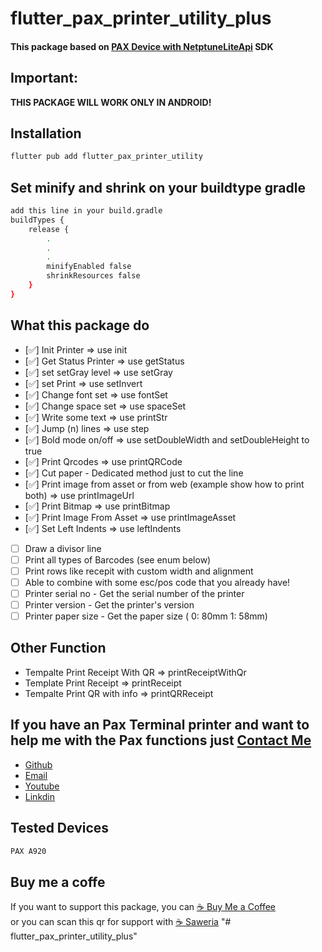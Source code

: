 # flutter_pax_printer_utility_plus

#### This package based on [PAX Device with NetptuneLiteApi](https://docs.hips.com/docs/pax-a920 "PAX Device") SDK

## Important: 
  **THIS PACKAGE WILL WORK ONLY IN ANDROID!**

## Installation  

```bash
flutter pub add flutter_pax_printer_utility
```


## Set minify and shrink on your buildtype gradle

```bash
add this line in your build.gradle
buildTypes {
    release {
        .
        .
        .
        minifyEnabled false
        shrinkResources false
    }
}
```

## What this package do
- [✅] Init Printer => use init
- [✅] Get Status Printer => use getStatus
- [✅] set setGray level => use setGray
- [✅] set Print => use setInvert
- [✅] Change font set => use fontSet
- [✅] Change space set => use spaceSet
- [✅] Write some text => use printStr
- [✅] Jump (n) lines => use step
- [✅] Bold mode on/off => use setDoubleWidth and setDoubleHeight to true
- [✅] Print Qrcodes => use printQRCode
- [✅] Cut paper - Dedicated method just to cut the line
- [✅] Print image from asset or from web (example show how to print both) => use printImageUrl
- [✅] Print Bitmap => use printBitmap
- [✅] Print Image From Asset => use printImageAsset
- [✅]  Set Left Indents => use leftIndents
- [ ] Draw a divisor line
- [ ] Print all types of Barcodes (see enum below)
- [ ] Print rows like recepit with custom width and alignment
- [ ] Able to combine with some esc/pos code that you already have!
- [ ] Printer serial no - Get the serial number of the printer
- [ ] Printer version - Get the printer's version
- [ ] Printer paper size - Get the paper size ( 0: 80mm 1: 58mm)

## Other Function
- Tempalte Print Receipt With QR => printReceiptWithQr
- Template Print Receipt => printReceipt
- Tempalte Print QR with info => printQRReceipt

## If you have an Pax Terminal printer and want to help me with the Pax functions just [Contact Me](https://saweria.co/overlays/qr?streamKey=54dc04b8045bb0355cde915ab1bb85b5&topLabel=MAHA&bottomLabel=Buy+Me+A+Coffe&backgroundColor=%232b9dfaFF&barcodeColor=%23000&username=maha)

 - [Github](https://github.com/AuliaVailo)
 - [Email](mailto:abdul.haq.aulia@gmail.com)
 - [Youtube](https://www.youtube.com/channel/UC02Kasrd4--IzX2mNcI2tWg)
 - [Linkdin](https://www.linkedin.com/in/moh-abdul-haq-aulia-29a925169/)

## Tested Devices

```bash
PAX A920 
```

## Buy me a coffe
If you want to support this package, you can [☕️ Buy Me a Coffee](https://www.buymeacoffee.com/abdulhaqaulia) <br>or you can scan this qr for support with [☕️ Saweria](https://saweria.co/overlays/qr?streamKey=54dc04b8045bb0355cde915ab1bb85b5&topLabel=MAHA&bottomLabel=Buy+Me+A+Coffe&backgroundColor=%232b9dfaFF&barcodeColor=%23000&username=maha)
"# flutter_pax_printer_utility_plus" 
